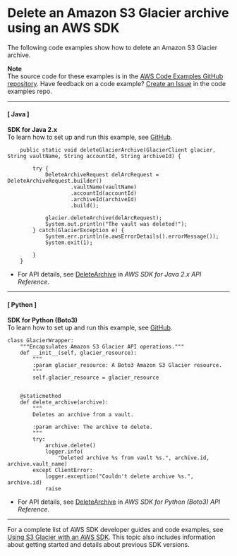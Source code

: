 # Delete an Amazon S3 Glacier archive using an AWS SDK<a name="example_glacier_DeleteArchive_section"></a>

The following code examples show how to delete an Amazon S3 Glacier archive\.

**Note**  
The source code for these examples is in the [AWS Code Examples GitHub repository](https://github.com/awsdocs/aws-doc-sdk-examples)\. Have feedback on a code example? [Create an Issue](https://github.com/awsdocs/aws-doc-sdk-examples/issues/new/choose) in the code examples repo\. 

------
#### [ Java ]

**SDK for Java 2\.x**  
 To learn how to set up and run this example, see [GitHub](https://github.com/awsdocs/aws-doc-sdk-examples/tree/main/javav2/example_code/glacier#readme)\. 
  

```
    public static void deleteGlacierArchive(GlacierClient glacier, String vaultName, String accountId, String archiveId) {

        try {
            DeleteArchiveRequest delArcRequest = DeleteArchiveRequest.builder()
                    .vaultName(vaultName)
                    .accountId(accountId)
                    .archiveId(archiveId)
                    .build();

            glacier.deleteArchive(delArcRequest);
            System.out.println("The vault was deleted!");
        } catch(GlacierException e) {
            System.err.println(e.awsErrorDetails().errorMessage());
            System.exit(1);

        }
    }
```
+  For API details, see [DeleteArchive](https://docs.aws.amazon.com/goto/SdkForJavaV2/glacier-2012-06-01/DeleteArchive) in *AWS SDK for Java 2\.x API Reference*\. 

------
#### [ Python ]

**SDK for Python \(Boto3\)**  
 To learn how to set up and run this example, see [GitHub](https://github.com/awsdocs/aws-doc-sdk-examples/tree/main/python/example_code/glacier#code-examples)\. 
  

```
class GlacierWrapper:
    """Encapsulates Amazon S3 Glacier API operations."""
    def __init__(self, glacier_resource):
        """
        :param glacier_resource: A Boto3 Amazon S3 Glacier resource.
        """
        self.glacier_resource = glacier_resource


    @staticmethod
    def delete_archive(archive):
        """
        Deletes an archive from a vault.

        :param archive: The archive to delete.
        """
        try:
            archive.delete()
            logger.info(
                "Deleted archive %s from vault %s.", archive.id, archive.vault_name)
        except ClientError:
            logger.exception("Couldn't delete archive %s.", archive.id)
            raise
```
+  For API details, see [DeleteArchive](https://docs.aws.amazon.com/goto/boto3/glacier-2012-06-01/DeleteArchive) in *AWS SDK for Python \(Boto3\) API Reference*\. 

------

For a complete list of AWS SDK developer guides and code examples, see [Using S3 Glacier with an AWS SDK](sdk-general-information-section.md)\. This topic also includes information about getting started and details about previous SDK versions\.